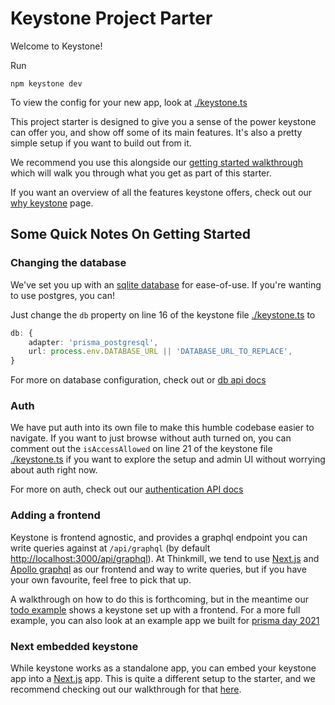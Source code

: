 # Keystone Project Parter

Welcome to Keystone!

Run

```
npm keystone dev
```

To view the config for your new app, look at [./keystone.ts](./keystone.ts)

This project starter is designed to give you a sense of the power keystone can offer you, and show off some of its main features. It's also a pretty simple setup if you want to build out from it.

We recommend you use this alongside our [getting started walkthrough](https://keystonejs.com/docs/walkthroughs/getting-started-with-create-keystone-app) which will walk you through what you get as part of this starter.

If you want an overview of all the features keystone offers, check out our [why keystone](https://keystonejs.com/why-keystone) page.

## Some Quick Notes On Getting Started

### Changing the database

We've set you up with an [sqlite database](https://keystonejs.com/docs/apis/config#sqlite) for ease-of-use. If you're wanting to use postgres, you can!

Just change the `db` property on line 16 of the keystone file [./keystone.ts](./keystone.ts) to

```typescript
db: {
    adapter: 'prisma_postgresql',
    url: process.env.DATABASE_URL || 'DATABASE_URL_TO_REPLACE',
}
```

For more on database configuration, check out or [db api docs](https://keystonejs.com/docs/apis/config#db)

### Auth

We have put auth into its own file to make this humble codebase easier to navigate. If you want to just browse without auth turned on, you can comment out the `isAccessAllowed` on line 21 of the keystone file [./keystone.ts](./keystone.ts) if you want to explore the setup and admin UI without worrying about auth right now.

For more on auth, check out our [authentication API docs](https://keystonejs.com/docs/apis/auth#authentication-api)

### Adding a frontend

Keystone is frontend agnostic, and provides a graphql endpoint you can write queries against at `/api/graphql` (by default [http://localhost:3000/api/graphql](http://localhost:3000/api/graphql)). At Thinkmill, we tend to use [Next.js](https://nextjs.org/) and [Apollo graphql](https://www.apollographql.com/docs/react/get-started/) as our frontend and way to write queries, but if you have your own favourite, feel free to pick that up.

A walkthrough on how to do this is forthcoming, but in the meantime our [todo example](https://github.com/keystonejs/keystone-react-todo-demo) shows a keystone set up with a frontend. For a more full example, you can also look at an example app we built for [prisma day 2021](https://github.com/keystonejs/prisma-day-2021-workshop)

### Next embedded keystone

While keystone works as a standalone app, you can embed your keystone app into a [Next.js](https://nextjs.org/) app. This is quite a different setup to the starter, and we recommend checking out our walkthrough for that [here](https://keystonejs.com/docs/walkthroughs/embedded-mode-with-sqlite-nextjs#how-to-embed-keystone-sq-lite-in-a-next-js-app).
